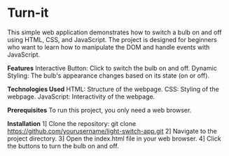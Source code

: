 # Turn-it
This simple web application demonstrates how to switch a bulb on and off using HTML, CSS, and JavaScript. The project is designed for beginners who want to learn how to manipulate the DOM and handle events with JavaScript.

**Features**
Interactive Button: Click to switch the bulb on and off.
Dynamic Styling: The bulb's appearance changes based on its state (on or off).

**Technologies Used**
HTML: Structure of the webpage.
CSS: Styling of the webpage.
JavaScript: Interactivity of the webpage.

**Prerequisites**
To run this project, you only need a web browser.

**Installation**
1] Clone the repository: git clone https://github.com/yourusername/light-switch-app.git
2] Navigate to the project directory.
3] Open the index.html file in your web browser.
4] Click the buttons to turn the bulb on and off.
